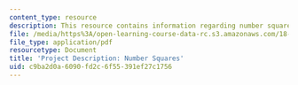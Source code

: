 ```yaml
---
content_type: resource
description: This resource contains information regarding number squares.
file: /media/https%3A/open-learning-course-data-rc.s3.amazonaws.com/18-821-project-laboratory-in-mathematics-spring-2013/c9ba2d0a6090fd2c6f55391ef27c1756_MIT18_821S13_pjct_num_sq.pdf
file_type: application/pdf
resourcetype: Document
title: 'Project Description: Number Squares'
uid: c9ba2d0a-6090-fd2c-6f55-391ef27c1756
---
```

